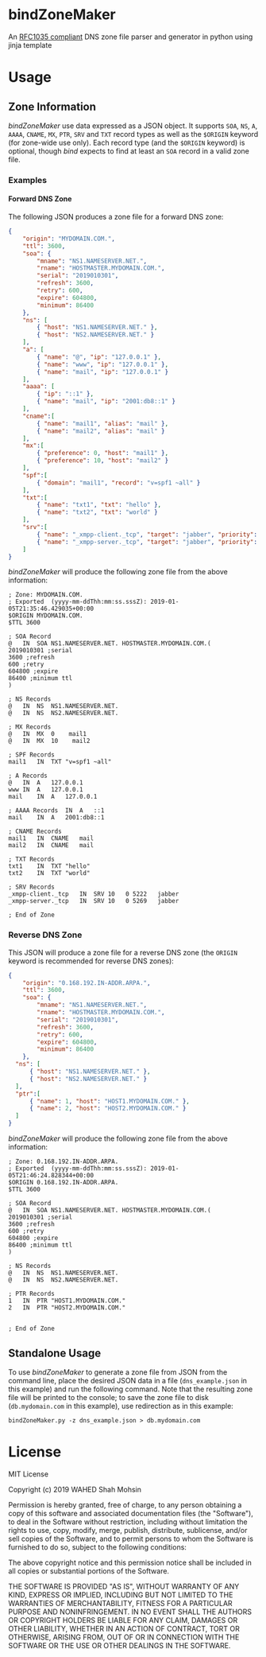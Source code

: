 bindZoneMaker
=============

An [RFC1035 compliant](http://www.ietf.org/rfc/rfc1035.txt) DNS zone file parser and generator in python using jinja template

# Usage

## Zone Information

_bindZoneMaker_ use data expressed as a JSON object.
 It supports `SOA`, `NS`, `A`, `AAAA`, `CNAME`, `MX`, `PTR`, `SRV` and `TXT` record types
as well as the `$ORIGIN` keyword (for zone-wide use only). Each record type
(and the `$ORIGIN` keyword) is optional, though _bind_ expects to find at least
an `SOA` record in a valid zone file.

### Examples

#### Forward DNS Zone

The following JSON produces a zone file for a forward DNS zone:

```json
{
    "origin": "MYDOMAIN.COM.",
    "ttl": 3600,
    "soa": {
        "mname": "NS1.NAMESERVER.NET.",
        "rname": "HOSTMASTER.MYDOMAIN.COM.",
        "serial": "2019010301",
        "refresh": 3600,
        "retry": 600,
        "expire": 604800,
        "minimum": 86400
    },
    "ns": [
        { "host": "NS1.NAMESERVER.NET." },
        { "host": "NS2.NAMESERVER.NET." }
    ],
    "a": [
        { "name": "@", "ip": "127.0.0.1" },
        { "name": "www", "ip": "127.0.0.1" },
        { "name": "mail", "ip": "127.0.0.1" }
    ],
    "aaaa": [
        { "ip": "::1" },
        { "name": "mail", "ip": "2001:db8::1" }
    ],
    "cname":[
        { "name": "mail1", "alias": "mail" },
        { "name": "mail2", "alias": "mail" }
    ],
    "mx":[
        { "preference": 0, "host": "mail1" },
        { "preference": 10, "host": "mail2" }
    ],
    "spf":[
        { "domain": "mail1", "record": "v=spf1 ~all" }
    ],
    "txt":[
        { "name": "txt1", "txt": "hello" },
        { "name": "txt2", "txt": "world" }
    ],
    "srv":[
        { "name": "_xmpp-client._tcp", "target": "jabber", "priority": 10, "weight": 0, "port": 5222 },
        { "name": "_xmpp-server._tcp", "target": "jabber", "priority": 10, "weight": 0, "port": 5269 }
    ]
}
```
_bindZoneMaker_ will produce the following zone file from the above information:

```
; Zone: MYDOMAIN.COM.
; Exported  (yyyy-mm-ddThh:mm:ss.sssZ): 2019-01-05T21:35:46.429035+00:00
$ORIGIN MYDOMAIN.COM.
$TTL 3600

; SOA Record
@	IN	SOA	NS1.NAMESERVER.NET. HOSTMASTER.MYDOMAIN.COM.(
2019010301 ;serial
3600 ;refresh
600 ;retry
604800 ;expire
86400 ;minimum ttl
)

; NS Records
@   IN  NS  NS1.NAMESERVER.NET.
@   IN  NS  NS2.NAMESERVER.NET.

; MX Records
@	IN	MX	0    mail1
@	IN	MX	10    mail2

; SPF Records
mail1	IN	TXT	"v=spf1 ~all"

; A Records
@	IN	A	127.0.0.1
www	IN	A	127.0.0.1
mail	IN	A	127.0.0.1

; AAAA Records	IN	A	::1
mail	IN	A	2001:db8::1

; CNAME Records
mail1	IN	CNAME	mail
mail2	IN	CNAME	mail

; TXT Records
txt1	IN	TXT	"hello"
txt2	IN	TXT	"world"

; SRV Records
_xmpp-client._tcp	IN	SRV	10   0 5222   jabber
_xmpp-server._tcp	IN	SRV	10   0 5269   jabber

; End of Zone
```

### Reverse DNS Zone

This JSON will produce a zone file for a reverse DNS zone (the `ORIGIN`
keyword is recommended for reverse DNS zones):

```json
{
	"origin": "0.168.192.IN-ADDR.ARPA.",
	"ttl": 3600,
	"soa": {
		"mname": "NS1.NAMESERVER.NET.",
		"rname": "HOSTMASTER.MYDOMAIN.COM.",
		"serial": "2019010301",
		"refresh": 3600,
		"retry": 600,
		"expire": 604800,
		"minimum": 86400
	},
  "ns": [
      { "host": "NS1.NAMESERVER.NET." },
      { "host": "NS2.NAMESERVER.NET." }
  ],
  "ptr":[
      { "name": 1, "host": "HOST1.MYDOMAIN.COM." },
      { "name": 2, "host": "HOST2.MYDOMAIN.COM." }
  ]
}
```

_bindZoneMaker_ will produce the following zone file from the above information:

```
; Zone: 0.168.192.IN-ADDR.ARPA.
; Exported  (yyyy-mm-ddThh:mm:ss.sssZ): 2019-01-05T21:46:24.828344+00:00
$ORIGIN 0.168.192.IN-ADDR.ARPA.
$TTL 3600

; SOA Record
@	IN	SOA	NS1.NAMESERVER.NET. HOSTMASTER.MYDOMAIN.COM.(
2019010301 ;serial
3600 ;refresh
600 ;retry
604800 ;expire
86400 ;minimum ttl
)

; NS Records
@   IN  NS  NS1.NAMESERVER.NET.
@   IN  NS  NS2.NAMESERVER.NET.

; PTR Records
1	IN	PTR	"HOST1.MYDOMAIN.COM."
2	IN	PTR	"HOST2.MYDOMAIN.COM."


; End of Zone
```

## Standalone Usage

To use _bindZoneMaker_ to generate a zone file from JSON from the command line,
place the desired JSON data in a file (`dns_example.json` in this example)
and run the following command. Note that the resulting zone file will be
printed to the console; to save the zone file to disk (`db.mydomain.com` in this
example), use redirection as in this example:

```
bindZoneMaker.py -z dns_example.json > db.mydomain.com
```


# License
MIT License

Copyright (c) 2019 WAHED Shah Mohsin

Permission is hereby granted, free of charge, to any person obtaining a copy
of this software and associated documentation files (the "Software"), to deal
in the Software without restriction, including without limitation the rights
to use, copy, modify, merge, publish, distribute, sublicense, and/or sell
copies of the Software, and to permit persons to whom the Software is
furnished to do so, subject to the following conditions:

The above copyright notice and this permission notice shall be included in all
copies or substantial portions of the Software.

THE SOFTWARE IS PROVIDED "AS IS", WITHOUT WARRANTY OF ANY KIND, EXPRESS OR
IMPLIED, INCLUDING BUT NOT LIMITED TO THE WARRANTIES OF MERCHANTABILITY,
FITNESS FOR A PARTICULAR PURPOSE AND NONINFRINGEMENT. IN NO EVENT SHALL THE
AUTHORS OR COPYRIGHT HOLDERS BE LIABLE FOR ANY CLAIM, DAMAGES OR OTHER
LIABILITY, WHETHER IN AN ACTION OF CONTRACT, TORT OR OTHERWISE, ARISING FROM,
OUT OF OR IN CONNECTION WITH THE SOFTWARE OR THE USE OR OTHER DEALINGS IN THE
SOFTWARE.